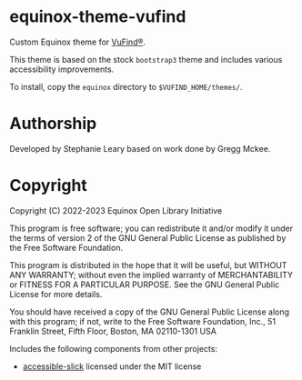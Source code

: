 # equinox-theme-vufind
Custom Equinox theme for [VuFind®](https://vufind.org/vufind/).

This theme is based on the stock `bootstrap3` theme and includes
various accessibility improvements.

To install, copy the `equinox` directory to `$VUFIND_HOME/themes/`.

# Authorship

Developed by Stephanie Leary based on work done by Gregg Mckee.

# Copyright

Copyright (C) 2022-2023 Equinox Open Library Initiative

This program is free software; you can redistribute it and/or
modify it under the terms of version 2 of the GNU General Public
License as published by the Free Software Foundation.

This program is distributed in the hope that it will be useful,
but WITHOUT ANY WARRANTY; without even the implied warranty of
MERCHANTABILITY or FITNESS FOR A PARTICULAR PURPOSE.  See the
GNU General Public License for more details.

You should have received a copy of the GNU General Public
License along with this program; if not, write to the Free
Software Foundation, Inc., 51 Franklin Street, Fifth Floor,
Boston, MA 02110-1301 USA

Includes the following components from other projects:

* [accessible-slick](https://github.com/Accessible360/accessible-slick)
  licensed under the MIT license
